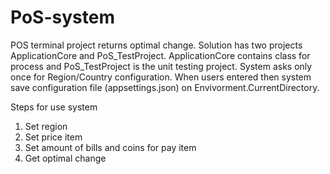 # PoS-system
POS terminal project returns optimal change.
Solution has two projects ApplicationCore and PoS_TestProject. ApplicationCore contains class for process and PoS_TestProject is the unit testing project.
System asks only once for Region/Country configuration. When users entered then system save configuration file (appsettings.json) on Envivorment.CurrentDirectory.

Steps for use system
1. Set region 
2. Set price item
3. Set amount of bills and coins for pay item
4. Get optimal change
